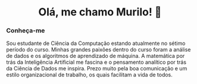 <h1 align="center">Olá, me chamo Murilo! 👋 </h1>
<h3 align="left">Conheça-me</h3>

<p align="left">
Sou estudante de Ciência da Computação estando atualmente no sétimo período do curso. Minhas grandes paixões dentro do curso foram a análise de dados e os algoritmos de aprendizado de máquina. A matemática por trás da Inteligência Artificial me fascina e o pensamento analítico por trás da Ciência de Dados me inspira. Prezo muito pela boa comunicação e um estilo organizacional de trabalho, os quais facilitam a vida de todos.  
</p>
<!--
**supertecode/supertecode** is a ✨ _special_ ✨ repository because its `README.md` (this file) appears on your GitHub profile.

Here are some ideas to get you started:

- 🔭 I’m currently working on ...
- 🌱 I’m currently learning ...
- 👯 I’m looking to collaborate on ...
- 🤔 I’m looking for help with ...
- 💬 Ask me about ...
- 📫 How to reach me: ...
- 😄 Pronouns: ...
- ⚡ Fun fact: ...
-->
